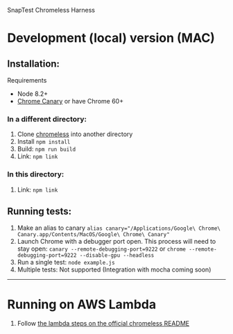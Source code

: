 SnapTest Chromeless Harness


# Development (local) version (MAC)

## Installation:

Requirements 
- Node 8.2+ 
- [Chrome Canary](https://www.google.com/chrome/browser/canary.html) or have Chrome 60+

### In a different directory:
1. Clone [chromeless](https://github.com/graphcool/chromeless.git) into another directory
1. Install `npm install`
1. Build: `npm run build`
1. Link: `npm link`

### In this directory:

1. Link: `npm link`

## Running tests:

1. Make an alias to canary
	```alias canary="/Applications/Google\ Chrome\ Canary.app/Contents/MacOS/Google\ Chrome\ Canary"```
1. Launch Chrome with a debugger port open.  This process will need to stay open:
	```canary --remote-debugging-port=9222```
	or
	```chrome --remote-debugging-port=9222 --disable-gpu --headless```
1.  Run a single test:
	```node example.js```
1.  Multiple tests: Not supported (Integration with mocha coming soon)

---

# Running on AWS Lambda

1. Follow [the lambda steps on the official chromeless README](https://github.com/graphcool/chromeless#installation)
